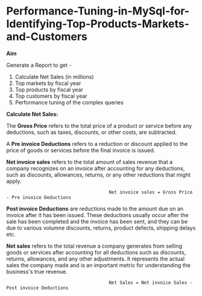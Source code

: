 # Performance-Tuning-in-MySql-for-Identifying-Top-Products-Markets-and-Customers

**Aim**

Generate a Report to get -

1. Calculate Net Sales (in millions)
2. Top markets by fiscal year
3. Top products by fiscal year
4. Top customers by fiscal year
5. Performance tuning of the complex queries

**Calculate Net Sales:**

The **Gross Price** refers to the total price of a product or service before any deductions, such as taxes, discounts, or other costs, are subtracted.

A **Pre invoice Deductions** refers to a reduction or discount applied to the price of goods or services before the final invoice is issued.

**Net invoice sales** refers to the total amount of sales revenue that a company recognizes on an invoice after accounting for any deductions, such as discounts, allowances, returns, or any other reductions that might apply.

                                          Net invoice sales = Gross Price - Pre invoice Deductions
                                          
**Post invoice Deductions** are reductions made to the amount due on an invoice after it has been issued. These deductions usually occur after the sale has been completed and the invoice has been sent, and they can be due to various volumne discounts, returns, product defects, shipping delays etc.

**Net sales** refers to the total revenue a company generates from selling goods or services after accounting for all deductions such as discounts, returns, allowances, and any other adjustments. It represents the actual sales the company made and is an important metric for understanding the business's true revenue.

                                          Net Sales = Net invoice Sales - Post invoice Deductions
                                          
